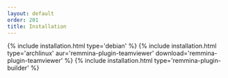 ```yaml
---
layout: default
order: 201
title: Installation
---
```

{% include installation.html type='debian' %}
{% include installation.html type='archlinux' aur='remmina-plugin-teamviewer' download='remmina-plugin-teamviewer' %}
{% include installation.html type='remmina-plugin-builder' %}
